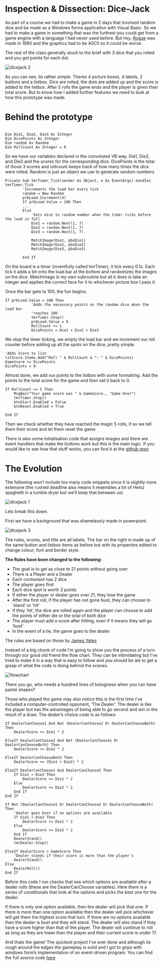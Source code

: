 # Inspection & Dissection: Dice-Jack

As part of a course we had to make a game in 2 days that involved random dice and be made as a Windows forms application with Visual Basic. So we had to make a game in something that was the furthest you could get from a game engine with a language I had never used before. But hey, [Rogue](https://en.wikipedia.org/wiki/Rogue_%28video_game%29) was made in 1980 and the graphics had to be ASCII so it could be worse.

The rest of the class generally stuck to the brief with 3 dice that you rolled and you got points for each dot.

![dicejack 2](/static/postimages/10/dicejack2.png)

As you can see, its rather simple. Theres 4 picture boxes, 4 labels, 2 buttons and a listbox. Dice are rolled, the dots are added up and the score is added to the listbox. After 5 rolls the game ends and the player is given their total score. But to know how I added further features we need to look at how this prototype was made.

# Behind the prototype

```vbnet

Dim Die1, Die2, Die3 As Integer
Dim DicePoints As Integer
Dim random As Random
Dim RollCount As Integer = 0
```

So we have our variables declared in the convoluted VB way. Die1, Die2, and Die3 and the scores for the corresponding dice. DicePoints is the total of those 3 scores and rollcount keeps track of how many times the dice were rolled. Random is just an object we use to generate random numbers

```vbnet
Private Sub tmrTimer_Tick(sender As Object, e As EventArgs) Handles tmrTimer.Tick
        'Increments the load bar every tick
        random = New Random
        prbLoad.Increment(4)
        If prbLoad.Value = 100 Then
        ...
        Else
            'Sets dice to random number when the timer ticks before the load is full
            Die1 = random.Next(1, 7)
            Die2 = random.Next(1, 7)
            Die3 = random.Next(1, 7)
 
            MatchImage(Die1, pbxDie1)
            MatchImage(Die2, pbxDie2)
            MatchImage(Die3, pbxDie3)
 
        End If
```

On the board is a timer (inventfully called tmrTimer), it tick every 0.1s. Each tick it adds a bit onto the load bar at the bottom and randomizes the images on the dice. MatchImage is my own subroutine but all it does is take an integer and applies the correct face for it to whichever picture box I pass it.

Once the bar gets to 100, the fun begins.

```vbnet
If prbLoad.Value = 100 Then
            'Adds the necessary points on the random dice when the load bar 
            'reaches 100
            tmrTimer.Stop()
            prbLoad.Value = 0
            RollCount += 1
            DicePoints = Die1 + Die2 + Die3 
```

We stop the timer ticking, we empty the load bar and we increment our roll counter before adding up all the spots on the dice, pretty simple.

```vbnet
'Adds Score to list
lstScore.Items.Add("Roll " & RollCount & ": " & DicePoints)
GameScore += DicePoints
DicePoints = 0
```

Almost done, we add our points to the listbox with some formatting. Add the points to the total score for the game and then set it back to 0.

```vbnet
If RollCount >= 5 Then
    MsgBox("Your game score was " & GameScore,, "Game Over")
    tmrTimer.Stop()
    btnStart.Enabled = False
    btnReset.Enabled = True
 
End If
```

Then we check whether they have reached the magic 5 rolls, if so we tell them their score and let them reset the game

There is also some initialisation code that assigns images and there are event handlers that make the buttons work but this is the main logic. If you would like to see how that stuff works, you can find it at the [github repo](https://github.com/LukeBriggsDev/Dice-Alpha)

# The Evolution

The following won’t include too many code snippets since it is slightly more extensive (the rushed deadline also means it resembles a tin of Heinz spaghetti in a tumble dryer but we’ll keep that between us)

![dicejack 1](/static/postimages/10/dicejack1.png)

Lets break this down.

First we have a background that was shamelessly made in powerpoint.

![dicejack 3](/static/postimages/10/dicejack3.png)

The rules, scores, and title are all labels. The bar on the right is made up of the same button and listbox items as before but with its properties edited to change colour, font and border style.

**The Rules have been changed to the following:**

- The goal is to get as close to 21 points without going over
- There is a Player and a Dealer
- Each contestant has 2 dice
- The player goes first
- Each dice spot is worth 2 points
- If either the player or dealer goes over 21, they lose the game
- After the first roll, if the player has not gone bust, they can choose to ‘stand’ or ‘hit’
- If they ‘hit’, the dice are rolled again and the player can choose to add the points of either die or the total of both dice
- The player must add a score after hitting, even if it means they will go ‘bust’
- In the event of a tie, the game goes to the dealer

The rules are based on those by [James Yates](http://www.chessandpoker.com/dice_blackjack.html)

Instead of a big chunk of code I’m going to show you the process of a turn through our good old friend the flow chart. They can be intimidating but I’ve tried to make it in a way that is easy to follow and you should be ale to get a grasp of what the code is doing behind the scenes.

![flowchart](/static/postimages/10/flowchart.png)

There you go, who needs a hundred lines of bolognese when you can have pastel shapes?

Those who played the game may also notice this is the first time I’ve included a computer-controlled opponent, ‘The Dealer’. The dealer is like the player but has the advantages of being able to go second and win in the result of a draw. The dealer’s choice code is as follows:

```vbnet
If DealerCanChoose1 And Not (DealerCanChoose2 Or DealerCanChooseBoth) Then
    DealerScore += Die1 * 2
 
ElseIf DealerCanChoose2 And Not (DealerCanChoose1 Or DealerCanChooseBoth) Then
    DealerScore += Die2 * 2
 
ElseIf DealerCanChooseBoth Then
    DealerScore += (Die1 + Die2) * 2
 
ElseIf DealerCanChoose1 And DealerCanChoose2 Then
    If Die1 > Die2 Then
        DealerScore += Die1 * 2
    Else
        DealerScore += Die2 * 2
    End If
End If
 
If Not (DealerCanChoose1 Or DealerCanChoose2 Or DealerCanChooseBoth) Then
    'Dealer goes bust if no options are available
    If Die1 < Die2 Then
        DealerScore += Die1 * 2
    Else
        DealerScore += Die2 * 2
    End If
    DealerStand()
    tmrDealer.Stop()
 
ElseIf DealerScore > GameScore Then
    'Dealer stands if their score is more than the player's
    DealerStand()
Else
    DealerRoll()
End If
```

Before this code I run checks that see which options are available after a dealer rolls (these are the DealerCanChoose variables). Here there is a series of conditionals that look at the options and picks the best one for the dealer.

If there is only one option available, then the dealer will pick that one. If there is more than one option available then the dealer will pick whichever will get them the highest score that turn. If there are no options available then the dealer is bust and they will stand. The dealer will also stand if they have a score higher than that of the player. The dealer will continue to roll as long as they are lower than the player and their current score is under 17.

And thats the game! The quickest project I’ve ever done and although its rough around the edges the gameplay is solid and I got to grips with windows form’s implementation of an event-driven program. You can find the full source code [here](https://github.com/LukeBriggsDev/Dice-Jack)

